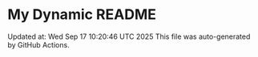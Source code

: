# My Dynamic README
Updated at: Wed Sep 17 10:20:46 UTC 2025
This file was auto-generated by GitHub Actions.
